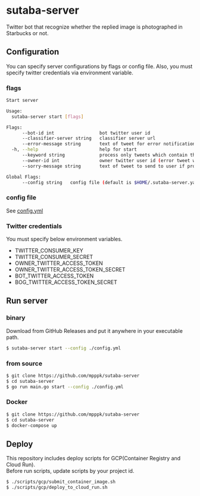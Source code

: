 # sutaba-server
Twitter bot that recognize whether the replied image is photographed in Starbucks or not.

## Configuration
You can specify server configurations by flags or config file.
Also, you must specify twitter credentials via environment variable.

### flags
```bash
Start server

Usage:
  sutaba-server start [flags]

Flags:
      --bot-id int                 bot twitter user id
      --classifier-server string   classifier server url
      --error-message string       text of tweet for error notification
  -h, --help                       help for start
      --keyword string             process only tweets which contain this value
      --owner-id int               owner twitter user id (error tweet will be send to owner if something is failed)
      --sorry-message string       text of tweet to send to user if process is failed

Global Flags:
      --config string   config file (default is $HOME/.sutaba-server.yaml)
```

### config file
See [config.yml](https://github.com/mpppk/sutaba-server/config.yml)

### Twitter credentials
You must specify below environment variables.

* TWITTER_CONSUMER_KEY
* TWITTER_CONSUMER_SECRET
* OWNER_TWITTER_ACCESS_TOKEN
* OWNER_TWITTER_ACCESS_TOKEN_SECRET
* BOT_TWITTER_ACCESS_TOKEN
* BOG_TWITTER_ACCESS_TOKEN_SECRET

## Run server

### binary

Download from GitHub Releases and put it anywhere in your executable path.

```bash
$ sutaba-server start --config ./config.yml
```

### from source

```bash
$ git clone https://github.com/mpppk/sutaba-server
$ cd sutaba-server
$ go run main.go start --config ./config.yml
```

### Docker

```bash
$ git clone https://github.com/mpppk/sutaba-server
$ cd sutaba-server
$ docker-compose up
```

## Deploy
This repository includes deploy scripts for GCP(Container Registry and Cloud Run).  
Before run scripts, update scripts by your project id.

```bash
$ ./scripts/gcp/submit_container_image.sh
$ ./scripts/gcp/deploy_to_cloud_run.sh
```

